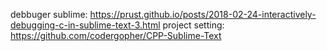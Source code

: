 debbuger sublime: https://prust.github.io/posts/2018-02-24-interactively-debugging-c-in-sublime-text-3.html
project setting: https://github.com/codergopher/CPP-Sublime-Text